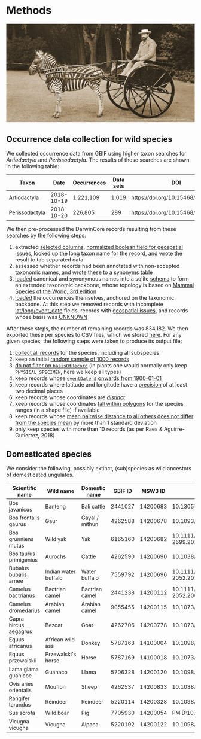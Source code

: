 Methods
=======

![](Dy4DWFnWkAAx-Qg.jpeg)

Occurrence data collection for wild species
-------------------------------------------

We collected occurrence data from GBIF using higher taxon searches for _Artiodactyla_ and
_Perissodactyla_. The results of these searches are shown in the following table:

| Taxon          | Date       | Occurrences | Data sets | DOI                                |
|----------------|------------|-------------|-----------|------------------------------------|
| Artiodactyla   | 2018-10-19 | 1,221,109   | 1,019     | https://doi.org/10.15468/dl.qqwyhp |
| Perissodactyla | 2018-10-20 | 226,805     | 289       | https://doi.org/10.15468/dl.jxwvia |

We then pre-processed the DarwinCore records resulting from these searches by the following steps:

1. extracted [selected columns](https://github.com/naturalis/trait-geo-diverse/blob/master/script/make_occurrences.pl#L27-L34),
   [normalized boolean field for geospatial issues](https://github.com/naturalis/trait-geo-diverse/blob/master/script/make_occurrences.pl#L65),
   looked up the [long taxon name for the record](https://github.com/naturalis/trait-geo-diverse/blob/master/script/make_occurrences.pl#L70),
   and wrote the result to tab separated data 
2. assessed whether records had been annotated with non-accepted taxonomic names, and
   [wrote these to a synonyms table](https://github.com/naturalis/trait-geo-diverse/blob/master/script/make_gbif_synonyms.pl#L46-L48)
3. [loaded](https://github.com/naturalis/trait-geo-diverse/blob/master/script/load_occurrence_taxa.pl) canonical and synonymous names
   into a sqlite [schema](https://github.com/naturalis/trait-geo-diverse/blob/master/script/schema.sql) to form an extended taxonomic
   backbone, whose topology is based on [Mammal Species of the World, 3rd edition](http://www.departments.bucknell.edu/biology/resources/msw3/)
4. [loaded](https://github.com/naturalis/trait-geo-diverse/blob/master/script/load_occurrences.pl) the occurrences themselves, anchored
   on the taxonomic backbone. At this step we removed records with incomplete [lat/long/event_date](https://github.com/naturalis/trait-geo-diverse/blob/master/script/load_occurrences.pl#L41-L43)
   fields, records with [geospatial issues](https://github.com/naturalis/trait-geo-diverse/blob/master/script/load_occurrences.pl#L46), 
   and records whose basis was [UNKNOWN](https://github.com/naturalis/trait-geo-diverse/blob/master/script/load_occurrences.pl#L49)

After these steps, the number of remaining records was 834,182. We then exported these per species to CSV files, which we
stored [here](../data/filtered). For any given species, the following steps were taken to produce its output file:

1. [collect all records](https://github.com/naturalis/trait-geo-diverse/blob/9701ab15ec27aa47bedea11b0ff18a3e75589911/lib/MY/OccurrenceFilter.pm#L125-L146) for the species, including all subspecies
2. keep an initial [random sample of 1000 records](https://github.com/naturalis/trait-geo-diverse/blob/9701ab15ec27aa47bedea11b0ff18a3e75589911/lib/MY/OccurrenceFilter.pm#L150-L156)
3. [do not filter on `basisOfRecord`](https://github.com/naturalis/trait-geo-diverse/blob/9701ab15ec27aa47bedea11b0ff18a3e75589911/lib/MY/OccurrenceFilter.pm#L158-L166) (in plants one would normally only keep `PHYSICAL_SPECIMEN`, here we keep all types)
4. keep records whose [`eventDate` is onwards from 1900-01-01](https://github.com/naturalis/trait-geo-diverse/blob/9701ab15ec27aa47bedea11b0ff18a3e75589911/lib/MY/OccurrenceFilter.pm#L169-L190)
5. keep records where latitude and longitude have a [precision](https://github.com/naturalis/trait-geo-diverse/blob/9701ab15ec27aa47bedea11b0ff18a3e75589911/lib/MY/OccurrenceFilter.pm#L193-L204) of at least two decimal places
6. keep records whose coordinates are [_distinct_](https://github.com/naturalis/trait-geo-diverse/blob/9701ab15ec27aa47bedea11b0ff18a3e75589911/lib/MY/OccurrenceFilter.pm#L207-L217)
7. keep records whose coordinates [fall within polygons](https://github.com/naturalis/trait-geo-diverse/blob/9701ab15ec27aa47bedea11b0ff18a3e75589911/lib/MY/OccurrenceFilter.pm#L223-L302) for the species ranges (in a shape file) if available
7. keep records whose [mean pairwise distance to all others does not differ from the species mean](https://github.com/naturalis/trait-geo-diverse/blob/9701ab15ec27aa47bedea11b0ff18a3e75589911/lib/MY/OccurrenceFilter.pm#L305-L352) by more than 1 standard deviation
8. only keep species with more than 10 records (as per Raes & Aguirre-Gutierrez, 2018)

Domesticated species
--------------------

We consider the following, possibly extinct, (sub)species as wild ancestors of domesticated ungulates.

| Scientific name        | Wild name            | Domestic name  | GBIF ID | MSW3 ID  | Article DOI                      | GBIF data DOI      |
|------------------------|----------------------|----------------|---------|----------|----------------------------------|--------------------|
| Bos javanicus          | Banteng              | Bali cattle    | 2441027 | 14200683 | 10.13057/biodiv/d160230          | 10.15468/dl.gez0fu |
| Bos frontalis gaurus   | Gaur                 | Gayal / mithun | 4262588 | 14200678 | 10.1093/gigascience/gix094       | 10.15468/dl.4wqyum |
| Bos grunniens mutus    | Wild yak             | Yak            | 6165160 | 14200682 | 10.1111/j.1365-2699.2010.02379.x | 10.15468/dl.ghsq5k |
| Bos taurus primigenius | Aurochs              | Cattle         | 4262590 | 14200690 | 10.1038/hdy.2016.79              | 10.15468/dl.rs9oyz |
| Bubalus bubalis arnee  | Indian water buffalo | Water buffalo  | 7559792 | 14200696 | 10.1111/j.1365-2052.2010.02166.x | 10.15468/dl.hmvx8i |
| Camelus bactrianus     | Bactrian camel       | Bactrian camel | 2441238 | 14200112 | 10.1111/j.1365-2052.2008.01848.x | 10.15468/dl.xsugri |
| Camelus dromedarius    | Arabian camel        | Arabian camel  | 9055455 | 14200115 | 10.1073/pnas.1519508113          | 10.15468/dl.rkekce |
| Capra hircus aegagrus  | Bezoar               | Goat           | 4262706 | 14200778 | 10.1073/pnas.0804782105          | 10.15468/dl.eluwca |
| Equus africanus        | African wild ass     | Donkey         | 5787168 | 14100004 | 10.1098/rspb.2010.0708           | 10.15468/dl.zwa3id |
| Equus przewalskii      | Przewalski's horse   | Horse          | 5787169 | 14100018 | 10.1073/pnas.1111122109          | 10.15468/dl.jemutr |
| Lama glama guanicoe    | Guanaco              | Llama          | 5706328 | 14200120 | 10.1098/rspb.2001.1774           | 10.15468/dl.zbzcx8 |
| Ovis aries orientalis  | Mouflon              | Sheep          | 4262537 | 14200833 | 10.1038/hdy.2010.122             | 10.15468/dl.c8cqbw |
| Rangifer tarandus      | Reindeer             | Reindeer       | 5220114 | 14200328 | 10.1098/rspb.2008.0332           | 10.15468/dl.sh1osv |
| Sus scrofa             | Wild boar            | Pig            | 7705930 | 14200054 | PMID:10747069                    | 10.15468/dl.rgyaaf |
| Vicugna vicugna        | Vicugna              | Alpaca         | 5220192 | 14200122 | 10.1098/rspb.2001.1774           | 10.15468/dl.qpjtrx |
